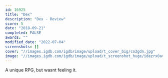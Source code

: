 ```yaml
---
id: 16925
title: "Dex"
description: "Dex - Review"
score: 5
date: "2018-09-21"
completed: FALSE
awards: ""
modified_date: "2022-07-04"
screenshots: []
cover: "//images.igdb.com/igdb/image/upload/t_cover_big/co2gdn.jpg"
image: "//images.igdb.com/igdb/image/upload/t_screenshot_huge/idezrx0avzw5hjx4y4mk.jpg"
---
```

A unique RPG, but wasnt feeling it.